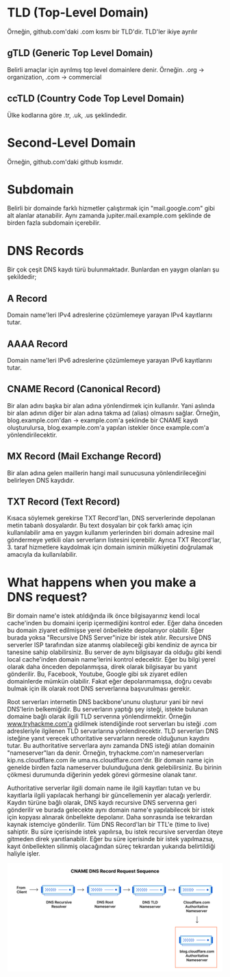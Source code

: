 # TLD (Top-Level Domain)
Örneğin, github.com'daki .com kısmı bir TLD'dir. TLD'ler ikiye ayrılır

## gTLD (Generic Top Level Domain)
Belirli amaçlar için ayrılmış top level domainlere denir. Örneğin. .org -> organization, .com -> commercial

## ccTLD (Country Code Top Level Domain)

Ülke kodlarına göre .tr, .uk, .us şeklindedir.

# Second-Level Domain

Örneğin, github.com'daki github kısmıdır. 

# Subdomain

Belirli bir domainde farklı hizmetler çalıştırmak için "mail.google.com" gibi alt alanlar atanabilir. Aynı zamanda jupiter.mail.example.com şeklinde de birden fazla subdomain içerebilir.

# DNS Records

Bir çok çeşit DNS kaydı türü bulunmaktadır. Bunlardan en yaygın olanları şu şekildedir;

## A Record

Domain name'leri IPv4 adreslerine çözümlemeye yarayan IPv4 kayıtlarını tutar.

## AAAA Record

Domain name'leri IPv6 adreslerine çözümlemeye yarayan IPv6 kayıtlarını tutar.

## CNAME Record (Canonical Record)

Bir alan adını başka bir alan adına yönlendirmek için kullanılır. Yani aslında bir alan adının diğer bir alan adına takma ad (alias) olmasını sağlar. Örneğin, blog.example.com'dan -> example.com'a şeklinde bir CNAME kaydı oluşturulursa, blog.example.com'a yapılan istekler önce example.com'a yönlendirilecektir.

## MX Record (Mail Exchange Record)

Bir alan adına gelen maillerin hangi mail sunucusuna yönlendirileceğini belirleyen DNS kaydıdır.

## TXT Record (Text Record)

Kısaca söylemek gerekirse TXT Record'ları, DNS serverlerinde depolanan metin tabanlı dosyalardır. Bu text dosyaları bir çok farklı amaç için kullanılabilir ama en yaygın kullanım yerlerinden biri domain adresine mail göndermeye yetkili olan serverların listesini içerebilir. Ayrıca TXT Record'lar, 3. taraf hizmetlere kaydolmak için domain isminin mülkiyetini doğrulamak amacıyla da kullanılabilir.

# What happens when you make a DNS request?

Bir domain name'e istek atıldığında ilk önce bilgisayarınız kendi local cache'inden bu domaini içerip içermediğini kontrol eder. Eğer daha önceden bu domain ziyaret edilmişse yerel önbellekte depolanıyor olabilir. Eğer burada yoksa "Recursive DNS Server"inize bir istek atılır. Recursive DNS serverler ISP tarafından size atanmış olabileceği gibi kendiniz de ayrıca bir tanesine sahip olabilirsiniz. Bu server de aynı bilgisayar da olduğu gibi kendi local cache'inden domain name'lerini kontrol edecektir. Eğer bu bilgi yerel olarak daha önceden depolanmışsa, direk olarak bilgisayar bu yanıt gönderilir. Bu, Facebook, Youtube, Google gibi sık ziyaret edilen domainlerde mümkün olabilir. Fakat eğer depolanmamışsa, doğru cevabı bulmak için ilk olarak root DNS serverlarına başvurulması gerekir.


Root serverları internetin DNS backbone'ununu oluşturur yani bir nevi DNS'lerin belkemiğidir. Bu serverların yaptığı şey isteği, istekte bulunan domaine bağlı olarak ilgili TLD serverına yönlendirmektir. Örneğin www.tryhackme.com'a gidilmek istendiğinde root serverları bu isteği .com adresleriyle ilgilenen TLD servarlarına yönlendirecektir. TLD serverları DNS isteğine yanıt verecek uthoritative servarların nerede olduğunun kaydını tutar. Bu authoritative serverlara aynı zamanda DNS isteği atılan domainin "nameserver"ları da denir. Örneğin, tryhackme.com'ın nameserverları kip.ns.cloudflare.com ile uma.ns.cloudflare.com'dır. Bir domain name için genelde birden fazla nameserver bulunduğuna denk gelebilirsiniz. Bu birinin çökmesi durumunda diğerinin yedek görevi görmesine olanak tanır.

Authoritative serverlar ilgili domain name ile ilgili kayıtları tutan ve bu kayıtlarla ilgili yapılacak herhangi bir güncellemenin yer alacağı yerlerdir. Kaydın türüne bağlı olarak, DNS kaydı recursive DNS serverına geri gönderilir ve burada gelecekte aynı domain name'e yapılabilecek bir istek için kopyası alınarak önbellekte depolanır. Daha sonrasında ise tekrardan kaynak istemciye gönderilir. Tüm DNS Record'ları bir TTL'e (time to live) sahiptir. Bu süre içerisinde istek yapılırsa, bu istek recursive serverdan öteye gitmeden direk yanıtlanabilir. Eğer bu süre içerisinde bir istek yapılmazsa, kayıt önbellekten silinmiş olacağından süreç tekrardan yukarıda belirtildiği haliyle işler.

![Images](images/dns_record_request_sequence_cname_subdomain.png)




